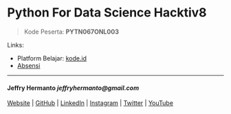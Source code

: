 # Python For Data Science Hacktiv8

> Kode Peserta: **PYTN067ONL003**

Links:

- Platform Belajar: [kode.id](https://www.kode.id)
- [Absensi](http://bit.ly/h8student)

---

#### Jeffry Hermanto _jeffryhermanto@gmail.com_

[Website](https://jeffryhermanto.com) | [GitHub](https://github.com/jeffryhermanto) | [LinkedIn](https://www.linkedin.com/in/jeffryhermanto) | [Instagram](https://www.instagram.com/jeffryhermanto) |
[Twitter](https://www.twitter.com/jeffryhermanto) | [YouTube](https://www.youtube.com/jeffryhermanto)
